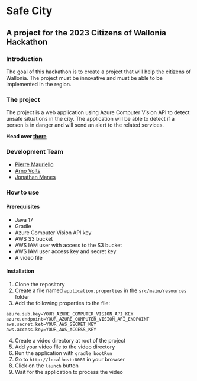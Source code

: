 # Safe City

## A project for the 2023 Citizens of Wallonia Hackathon

### Introduction

The goal of this hackathon is to create a project that will help the citizens of Wallonia. The project must be
innovative and must be able to be implemented in the region.

### The project

The project is a web application using Azure Computer Vision API to detect unsafe situations in the city.
The application will be able to detect if a person is in danger and will send an alert to the related services.

**Head over [there](https://github.com/gollumeo/carolo_security/tree/java)**

### Development Team

- [Pierre Mauriello](https://github.com/gollumeo)
- [Arno Volts](https://github.com/voltsn)
- [Jonathan Manes](https://github.com/manesjonathan)

### How to use

#### Prerequisites

- Java 17
- Gradle
- Azure Computer Vision API key
- AWS S3 bucket
- AWS IAM user with access to the S3 bucket
- AWS IAM user access key and secret key
- A video file

#### Installation

1. Clone the repository
2. Create a file named `application.properties` in the `src/main/resources` folder
3. Add the following properties to the file:

```properties
azure.sub.key=YOUR_AZURE_COMPUTER_VISION_API_KEY
azure.endpoint=YOUR_AZURE_COMPUTER_VISION_API_ENDPOINT
aws.secret.ket=YOUR_AWS_SECRET_KEY
aws.access.key=YOUR_AWS_ACCESS_KEY
```

4. Create a video directory at root of the project
5. Add your video file to the video directory
6. Run the application with `gradle bootRun`
7. Go to `http://localhost:8080` in your browser
8. Click on the `launch` button
9. Wait for the application to process the video
